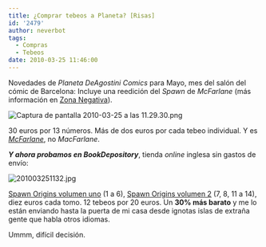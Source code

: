 ```yaml
---
title: ¿Comprar tebeos a Planeta? [Risas]
id: '2479'
author: neverbot
tags:
  - Compras
  - Tebeos
date: 2010-03-25 11:46:00
---
```


Novedades de _Planeta DeAgostini Comics_ para Mayo, mes del salón del cómic de Barcelona: Incluye una reedición del _Spawn_ de _McFarlane_ (más información en [Zona Negativa](http://www.zonanegativa.com/?p=14766)).

![Captura de pantalla 2010-03-25 a las 11.29.30.png](./Captura-de-pantalla-2010-03-25-a-las-11.29.30.png)

30 euros por 13 números. Más de dos euros por cada tebeo individual. Y es [_McFarlane_](http://es.wikipedia.org/wiki/Todd_McFarlane), no _MacFarlane_.

**_Y ahora probamos en BookDepository_**, tienda _online_ inglesa sin gastos de envío:

![201003251132.jpg](./201003251132.jpg)  

[Spawn Origins volumen uno](http://www.bookdepository.co.uk/book/9781607060710/Spawn-Origins-v.-1) (1 a 6), [Spawn Origins volumen 2](http://www.bookdepository.co.uk/book/9781607060727/Spawn-2) (7, 8, 11 a 14), diez euros cada tomo. 12 tebeos por 20 euros. Un **30% más barato** y me lo están enviando hasta la puerta de mi casa desde ignotas islas de extraña gente que habla otros idiomas.

Ummm, difícil decisión.